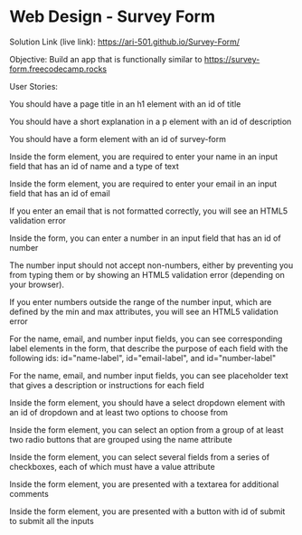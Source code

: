 #  Web Design - Survey Form

Solution Link (live link): https://ari-501.github.io/Survey-Form/

Objective: Build an app that is functionally similar to https://survey-form.freecodecamp.rocks

User Stories:

You should have a page title in an h1 element with an id of title

You should have a short explanation in a p element with an id of description

You should have a form element with an id of survey-form

Inside the form element, you are required to enter your name in an input field that has an id of name and a type of text

Inside the form element, you are required to enter your email in an input field that has an id of email

If you enter an email that is not formatted correctly, you will see an HTML5 validation error

Inside the form, you can enter a number in an input field that has an id of number

The number input should not accept non-numbers, either by preventing you from typing them or by showing an HTML5 validation error (depending on your browser).

If you enter numbers outside the range of the number input, which are defined by the min and max attributes, you will see an HTML5 validation error

For the name, email, and number input fields, you can see corresponding label elements in the form, that describe the purpose of each field with the following ids: id="name-label", id="email-label", and id="number-label"

For the name, email, and number input fields, you can see placeholder text that gives a description or instructions for each field

Inside the form element, you should have a select dropdown element with an id of dropdown and at least two options to choose from

Inside the form element, you can select an option from a group of at least two radio buttons that are grouped using the name attribute

Inside the form element, you can select several fields from a series of checkboxes, each of which must have a value attribute

Inside the form element, you are presented with a textarea for additional comments

Inside the form element, you are presented with a button with id of submit to submit all the inputs
